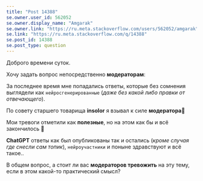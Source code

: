 ```yaml
---
title: "Post 14388"
se.owner.user_id: 562052
se.owner.display_name: "Amgarak"
se.owner.link: "https://ru.meta.stackoverflow.com/users/562052/amgarak"
se.link: "https://ru.meta.stackoverflow.com/q/14388"
se.post_id: 14388
se.post_type: question
---
```

<p>Доброго времени суток.</p>
<p>Хочу задать вопрос непосредственно <strong>модераторам</strong>:</p>
<p>За последнее время мне попадались ответы, которые без сомнения выглядели как <code>нейросгенерированные</code> (<em>даже без какой либо правки от отвечающего</em>).</p>
<p>По совету старшего  товарища <strong>insolor</strong>  я взывал к силе <strong>модератора</strong>🙏</p>
<p>Мои тревоги отметили как <strong>полезные</strong>, но на этом как бы и всё закончилось 🤷</p>
<p><strong>ChatGPT</strong> ответы как был опубликованы так и остались (<em>кроме случая где снесли сам топик</em>), <code>нейроучастники</code> и поныне здравствуют и всё такое..</p>
<p>В общем вопрос, а стоит ли вас <strong>модераторов тревожить</strong> на эту тему, если в этом какой-то практический смысл?</p>
